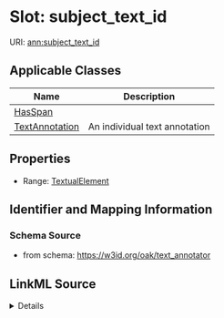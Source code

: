 # Slot: subject_text_id

URI: [ann:subject_text_id](https://w3id.org/linkml/text_annotator/subject_text_id)



<!-- no inheritance hierarchy -->




## Applicable Classes

| Name | Description |
| --- | --- |
[HasSpan](HasSpan.md) | 
[TextAnnotation](TextAnnotation.md) | An individual text annotation






## Properties

* Range: [TextualElement](TextualElement.md)







## Identifier and Mapping Information







### Schema Source


* from schema: https://w3id.org/oak/text_annotator




## LinkML Source

<details>
```yaml
name: subject_text_id
from_schema: https://w3id.org/oak/text_annotator
rank: 1000
alias: subject_text_id
owner: HasSpan
domain_of:
- HasSpan
range: TextualElement

```
</details>